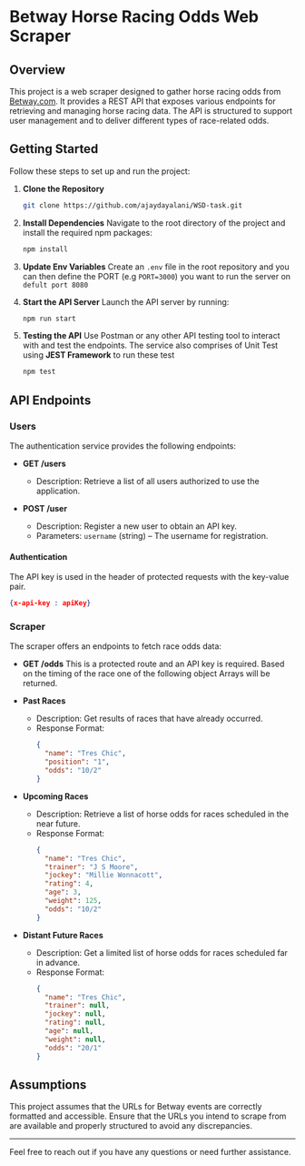 # Betway Horse Racing Odds Web Scraper

## Overview

This project is a web scraper designed to gather horse racing odds from [Betway.com](http://Betway.com). It provides a REST API that exposes various endpoints for retrieving and managing horse racing data. The API is structured to support user management and to deliver different types of race-related odds.

## Getting Started

Follow these steps to set up and run the project:

1. **Clone the Repository**
   ```bash
   git clone https://github.com/ajaydayalani/WSD-task.git
   ```

2. **Install Dependencies**
   Navigate to the root directory of the project and install the required npm packages:
   ```bash
   npm install
   ```
3. **Update Env Variables**
   Create an `.env` file in the root repository and you can then define the PORT (e.g ```PORT=3000```) you want to run the server on `defult port 8080` 

4. **Start the API Server**
   Launch the API server by running:
   ```bash
   npm run start
   ```

5. **Testing the API**
   Use Postman or any other API testing tool to interact with and test the endpoints. The service also comprises of Unit Test using **JEST Framework** to run these test
   ```bash
   npm test
   ```



## API Endpoints

### Users

The authentication service provides the following endpoints:

- **GET /users**
  - Description: Retrieve a list of all users authorized to use the application.
  
- **POST /user**
  - Description: Register a new user to obtain an API key.
  - Parameters: `username` (string) – The username for registration.

#### Authentication
The API key is used in the header of protected requests with the key-value pair.
```json
{x-api-key : apiKey}
``` 


### Scraper

The scraper offers an endpoints to fetch race odds data:
- **GET /odds** This is a protected route and an API key is required. Based on the timing of the race one of the following object Arrays will be returned.


- **Past Races**
  - Description: Get results of races that have already occurred.
  - Response Format:
    ```json
    {
      "name": "Tres Chic",
      "position": "1",
      "odds": "10/2"
    }
    ```

- **Upcoming Races**
  - Description: Retrieve a list of horse odds for races scheduled in the near future.
  - Response Format:
    ```json
    {
      "name": "Tres Chic",
      "trainer": "J S Moore",
      "jockey": "Millie Wonnacott",
      "rating": 4,
      "age": 3,
      "weight": 125,
      "odds": "10/2"
    }
    ```

- **Distant Future Races**
  - Description: Get a limited list of horse odds for races scheduled far in advance.
  - Response Format:
    ```json
    {
      "name": "Tres Chic",
      "trainer": null,
      "jockey": null,
      "rating": null,
      "age": null,
      "weight": null,
      "odds": "20/1"
    }
    ```

## Assumptions

This project assumes that the URLs for Betway events are correctly formatted and accessible. Ensure that the URLs you intend to scrape from are available and properly structured to avoid any discrepancies.

---

Feel free to reach out if you have any questions or need further assistance.